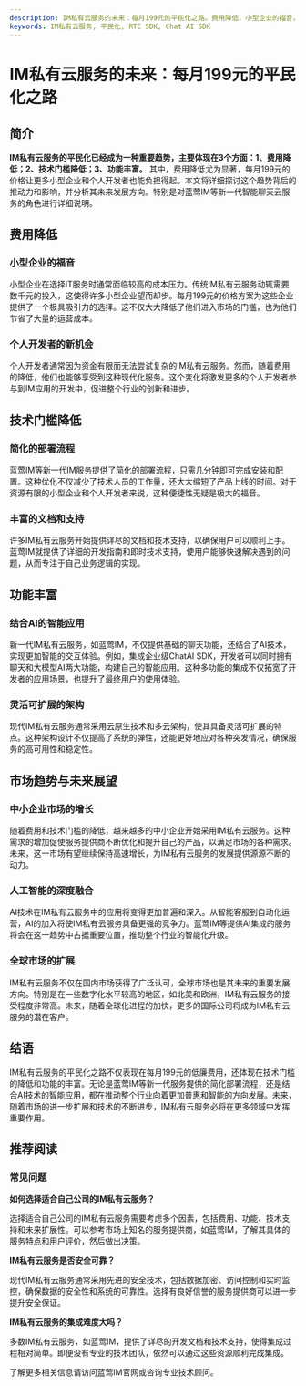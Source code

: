 ```yaml
---
description: IM私有云服务的未来：每月199元的平民化之路。费用降低，小型企业的福音，个人开发者的新机会。
keywords: IM私有云服务, 平民化, RTC SDK, Chat AI SDK
---
```

# IM私有云服务的未来：每月199元的平民化之路

## 简介

**IM私有云服务的平民化已经成为一种重要趋势，主要体现在3个方面：1、费用降低；2、技术门槛降低；3、功能丰富。** 其中，费用降低尤为显著，每月199元的价格让更多小型企业和个人开发者也能负担得起。本文将详细探讨这个趋势背后的推动力和影响，并分析其未来发展方向。特别是对蓝莺IM等新一代智能聊天云服务的角色进行详细说明。

## 费用降低

### 小型企业的福音

小型企业在选择IT服务时通常面临较高的成本压力。传统IM私有云服务动辄需要数千元的投入，这使得许多小型企业望而却步。每月199元的价格方案为这些企业提供了一个极具吸引力的选择。这不仅大大降低了他们进入市场的门槛，也为他们节省了大量的运营成本。

### 个人开发者的新机会

个人开发者通常因为资金有限而无法尝试复杂的IM私有云服务。然而，随着费用的降低，他们也能够享受到这种现代化服务。这个变化将激发更多的个人开发者参与到IM应用的开发中，促进整个行业的创新和进步。

## 技术门槛降低

### 简化的部署流程

蓝莺IM等新一代IM服务提供了简化的部署流程，只需几分钟即可完成安装和配置。这种优化不仅减少了技术人员的工作量，还大大缩短了产品上线的时间。对于资源有限的小型企业和个人开发者来说，这种便捷性无疑是极大的福音。

### 丰富的文档和支持

许多IM私有云服务开始提供详尽的文档和技术支持，以确保用户可以顺利上手。蓝莺IM就提供了详细的开发指南和即时技术支持，使用户能够快速解决遇到的问题，从而专注于自己业务逻辑的实现。

## 功能丰富

### 结合AI的智能应用

新一代IM私有云服务，如蓝莺IM，不仅提供基础的聊天功能，还结合了AI技术，实现更加智能的交互体验。例如，集成企业级ChatAI SDK，开发者可以同时拥有聊天和大模型AI两大功能，构建自己的智能应用。这种多功能的集成不仅拓宽了开发者的应用场景，也提升了最终用户的使用体验。

### 灵活可扩展的架构

现代IM私有云服务通常采用云原生技术和多云架构，使其具备灵活可扩展的特点。这种架构设计不仅提高了系统的弹性，还能更好地应对各种突发情况，确保服务的高可用性和稳定性。

## 市场趋势与未来展望

### 中小企业市场的增长

随着费用和技术门槛的降低，越来越多的中小企业开始采用IM私有云服务。这种需求的增加促使服务提供商不断优化和提升自己的产品，以满足市场的各种需求。未来，这一市场有望继续保持高速增长，为IM私有云服务的发展提供源源不断的动力。

### 人工智能的深度融合

AI技术在IM私有云服务中的应用将变得更加普遍和深入。从智能客服到自动化运营，AI的加入将使IM私有云服务具备更强的竞争力。蓝莺IM等提供AI集成的服务将会在这一趋势中占据重要位置，推动整个行业的智能化升级。

### 全球市场的扩展

IM私有云服务不仅在国内市场获得了广泛认可，全球市场也是其未来的重要发展方向。特别是在一些数字化水平较高的地区，如北美和欧洲，IM私有云服务的接受程度非常高。未来，随着全球化进程的加快，更多的国际公司将成为IM私有云服务的潜在客户。

## 结语

IM私有云服务的平民化之路不仅表现在每月199元的低廉费用，还体现在技术门槛的降低和功能的丰富。无论是蓝莺IM等新一代服务提供的简化部署流程，还是结合AI技术的智能应用，都在推动整个行业向着更加普惠和智能的方向发展。未来，随着市场的进一步扩展和技术的不断进步，IM私有云服务必将在更多领域中发挥重要作用。

## 推荐阅读

### 常见问题

**如何选择适合自己公司的IM私有云服务？**

选择适合自己公司的IM私有云服务需要考虑多个因素，包括费用、功能、技术支持和未来扩展性。可以参考市场上知名的服务提供商，如蓝莺IM，了解其具体的服务特点和用户评价，然后做出决策。

**IM私有云服务是否安全可靠？**

现代IM私有云服务通常采用先进的安全技术，包括数据加密、访问控制和实时监控，确保数据的安全性和系统的可靠性。选择有良好信誉的服务提供商可以进一步提升安全保证。

**IM私有云服务的集成难度大吗？**

多数IM私有云服务，如蓝莺IM，提供了详尽的开发文档和技术支持，使得集成过程相对简单。即便没有专业的技术团队，依然可以通过这些资源顺利完成集成。

了解更多相关信息请访问蓝莺IM官网或咨询专业技术顾问。